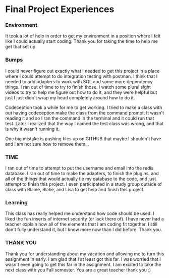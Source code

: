 Final Project Experiences
=========================================

### Environment

It took a lot of help in order to get my environment in a position where I felt like I could actually start coding.
Thank you for taking the time to help me get that set up.

### Bumps

I could never figure out exactly what I needed to get this project in a place where I could attempt to do integration 
testing with postman. I think that I needed to add adapters to work with SQL and some more dependency things. I ran 
out of time to try to finish those. I watch some plural sight videos to try to help me figure out how to do it, and 
they were helpful but just I just didn't wrap my head completely around how to do it. 

Codeception took a while for me to get working. I tried to make a class with out having codeception make the class
from the command prompt. It wasn't reading it and so I ran the command in the terminal and it could run that test. 
Later I realized that the way I named the test class was wrong, and that is why it wasn't running it. 

One big mistake is pushing files up on GITHUB that maybe I shouldn't have and I am not sure how to remove them...

### TIME

I ran out of time to attempt to put the username and email into the redis database. I ran out of time to make the 
adapters, to finish the plugins, and all of the things that would actually tie my database to the code, and just 
attempt to finish this project. I even participated in a study group outside of class with Blaine, Blake, and Lisa to 
get help and finish this project. 

### Learning

This class has really helped me understand how code should be used. I liked the fun inserts of internet security
(or lack there of). I have never had a teacher explain how all of the elements that I am coding fit together. I
still don't fully understand it, but I know more now than I did before. Thank you.

### THANK YOU

Thank you for understanding about my vacation and allowing me to turn this assignment in early. I am glad that I at least got this far. I was worried that I wasn't even
going to get this far in the assignment. I am excited to take the next class with you Fall semester. You are a 
great teacher thank you :)